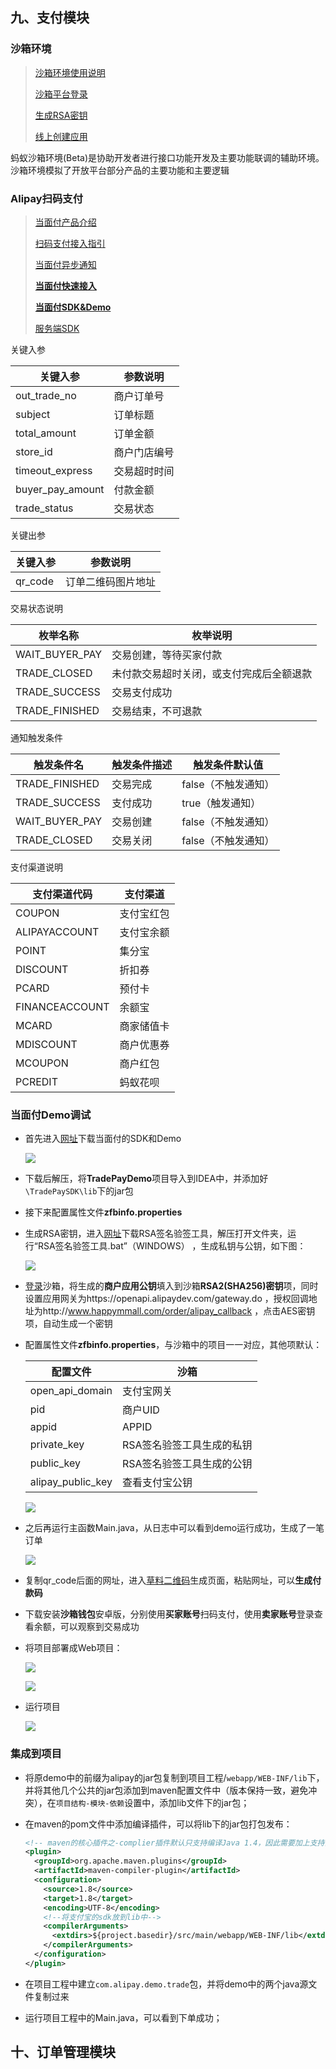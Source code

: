 ## 九、支付模块

### 沙箱环境

> [沙箱环境使用说明](https://docs.open.alipay.com/200/105311/)
>
> [沙箱平台登录](https://openhome.alipay.com/platform/appDaily.htm)
>
> [生成RSA密钥](https://docs.open.alipay.com/291/105971)
>
> [线上创建应用](https://docs.open.alipay.com/200/105310/)

蚂蚁沙箱环境(Beta)是协助开发者进行接口功能开发及主要功能联调的辅助环境。沙箱环境模拟了开放平台部分产品的主要功能和主要逻辑 



### Alipay扫码支付

> [当面付产品介绍](https://support.open.alipay.com/docs/doc.htm?spm=a219a.7629140.0.0.1bae4b70orczSN&treeId=193&articleId=105072&docType=1)
>
> [扫码支付接入指引](https://support.open.alipay.com/docs/doc.htm?spm=a219a.7629140.0.0.41034b702zJN4l&treeId=193&articleId=106078&docType=1)
>
> [当面付异步通知](https://support.open.alipay.com/docs/doc.htm?spm=a219a.7629140.0.0.75194b70hI5vwP&treeId=193&articleId=103296&docType=1)
>
> **[当面付快速接入](https://support.open.alipay.com/docs/doc.htm?spm=a219a.7629140.0.0.19324b70FFy692&treeId=193&articleId=105170&docType=1)**
>
> **[当面付SDK&Demo](https://support.open.alipay.com/docs/doc.htm?spm=a219a.7629140.0.0.eea74b70g3qLFC&treeId=193&articleId=105201&docType=1)**
>
> [服务端SDK](https://docs.open.alipay.com/54/103419/)



关键入参

| 关键入参         | 参数说明     |
| ---------------- | ------------ |
| out_trade_no     | 商户订单号   |
| subject          | 订单标题     |
| total_amount     | 订单金额     |
| store_id         | 商户门店编号 |
| timeout_express  | 交易超时时间 |
| buyer_pay_amount | 付款金额     |
| trade_status     | 交易状态     |

关键出参

| 关键入参 | 参数说明           |
| -------- | ------------------ |
| qr_code  | 订单二维码图片地址 |

交易状态说明

| 枚举名称       | 枚举说明                                 |
| -------------- | ---------------------------------------- |
| WAIT_BUYER_PAY | 交易创建，等待买家付款                   |
| TRADE_CLOSED   | 未付款交易超时关闭，或支付完成后全额退款 |
| TRADE_SUCCESS  | 交易支付成功                             |
| TRADE_FINISHED | 交易结束，不可退款                       |

通知触发条件

| 触发条件名     | 触发条件描述 | 触发条件默认值      |
| -------------- | ------------ | ------------------- |
| TRADE_FINISHED | 交易完成     | false（不触发通知） |
| TRADE_SUCCESS  | 支付成功     | true（触发通知）    |
| WAIT_BUYER_PAY | 交易创建     | false（不触发通知） |
| TRADE_CLOSED   | 交易关闭     | false（不触发通知） |



支付渠道说明

| 支付渠道代码   | 支付渠道   |
| -------------- | ---------- |
| COUPON         | 支付宝红包 |
| ALIPAYACCOUNT  | 支付宝余额 |
| POINT          | 集分宝     |
| DISCOUNT       | 折扣券     |
| PCARD          | 预付卡     |
| FINANCEACCOUNT | 余额宝     |
| MCARD          | 商家储值卡 |
| MDISCOUNT      | 商户优惠券 |
| MCOUPON        | 商户红包   |
| PCREDIT        | 蚂蚁花呗   |

### 当面付Demo调试

- 首先进入[网址](https://support.open.alipay.com/docs/doc.htm?spm=a219a.7629140.0.0.eea74b70g3qLFC&treeId=193&articleId=105201&docType=1)下载当面付的SDK和Demo

  ![](https://ws1.sinaimg.cn/large/e4eff812ly1fy32mn7u1nj20kk074jrb.jpg)

- 下载后解压，将**TradePayDemo**项目导入到IDEA中，并添加好`\TradePaySDK\lib`下的jar包

- 接下来配置属性文件**zfbinfo.properties**

- 生成RSA密钥，进入[网址](https://docs.open.alipay.com/291/105971)下载RSA签名验签工具，解压打开文件夹，运行“RSA签名验签工具.bat”（WINDOWS） ，生成私钥与公钥，如下图：

  ![](https://ws1.sinaimg.cn/large/e4eff812ly1fy32ttz5y9j20m50iv780.jpg)

- [登录](https://openhome.alipay.com/platform/appDaily.htm)沙箱，将生成的**商户应用公钥**填入到沙箱**RSA2(SHA256)密钥**项，同时设置应用网关为https://openapi.alipaydev.com/gateway.do  ，授权回调地址为http://www.happymmall.com/order/alipay_callback ，点击AES密钥项，自动生成一个密钥

- 配置属性文件**zfbinfo.properties**，与沙箱中的项目一一对应，其他项默认：

  | 配置文件          | 沙箱                      |
  | ----------------- | ------------------------- |
  | open_api_domain   | 支付宝网关                |
  | pid               | 商户UID                   |
  | appid             | APPID                     |
  | private_key       | RSA签名验签工具生成的私钥 |
  | public_key        | RSA签名验签工具生成的公钥 |
  | alipay_public_key | 查看支付宝公钥            |

  ![](https://ws1.sinaimg.cn/large/e4eff812ly1fy335fqg6sj20s40b2dh3.jpg)



- 之后再运行主函数Main.java，从日志中可以看到demo运行成功，生成了一笔订单

  ![](https://ws1.sinaimg.cn/large/e4eff812gy1fy33dn6d2xj20s104adfp.jpg)

- 复制qr_code后面的网址，进入[草料二维码](https://cli.im/text?8fb35e2b0b2b99f81191ffc83b0a15c4)生成页面，粘贴网址，可以**生成付款码**

- 下载安装**沙箱钱包**安卓版，分别使用**买家账号**扫码支付，使用**卖家账号**登录查看余额，可以观察到交易成功

- 将项目部署成Web项目：

  ![](https://ws1.sinaimg.cn/large/e4eff812ly1fy3489uae5j20je0atgml.jpg)

  ![](https://ws1.sinaimg.cn/large/e4eff812gy1fy349fpcpqj20kz07dt8o.jpg)

- 运行项目

   ![](https://ws1.sinaimg.cn/large/e4eff812ly1fy34asskdjj20ep05ba9u.jpg)



### 集成到项目

- 将原demo中的前缀为alipay的jar包复制到项目工程/`webapp/WEB-INF/lib`下，并将其他几个公共的jar包添加到maven配置文件中（版本保持一致，避免冲突），在`项目结构-模块-依赖`设置中，添加lib文件下的jar包；

- 在maven的pom文件中添加编译插件，可以将lib下的jar包打包发布：

  ```xml
  <!-- maven的核心插件之-complier插件默认只支持编译Java 1.4，因此需要加上支持高版本jre的配置，在pom.xml里面加上 增加编译插件 -->
  <plugin>
    <groupId>org.apache.maven.plugins</groupId>
    <artifactId>maven-compiler-plugin</artifactId>
    <configuration>
      <source>1.8</source>
      <target>1.8</target>
      <encoding>UTF-8</encoding>
      <!--将支付宝的sdk放到lib中-->
      <compilerArguments>
        <extdirs>${project.basedir}/src/main/webapp/WEB-INF/lib</extdirs>
      </compilerArguments>
    </configuration>
  </plugin>
  ```

- 在项目工程中建立`com.alipay.demo.trade`包，并将demo中的两个java源文件复制过来

- 运行项目工程中的Main.java，可以看到下单成功；













## 十、订单管理模块
